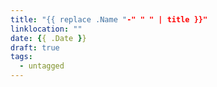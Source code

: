 ```yaml
---
title: "{{ replace .Name "-" " " | title }}"
linklocation: ""
date: {{ .Date }}
draft: true
tags: 
  - untagged
---
```

